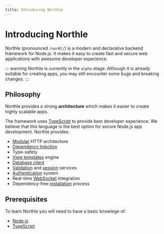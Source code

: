 ```yaml
---
title: Introducing Northle
---
```


# Introducing Northle

Northle (pronounced `/nɑrθl/`) is a modern and declarative backend framework for Node.js. It makes it easy to create fast and secure web applications with awesome developer experience.

::: warning
Northle is currently in the `alpha` stage. Although it is already suitable for creating apps, you may still encounter some bugs and breaking changes.
:::

## Philosophy

Northle provides a strong **architecture** which makes it easier to create highly scalable apps.

The framework uses [TypeScript](https://www.typescriptlang.org) to provide best developer experience. We believe that this language is the best option for secure Node.js app development. Northle provides:

- [Modular](/docs/essentials/modules) HTTP architecture
- [Dependency Injection](/docs/essentials/dependency-injection)
- Type-safety
- [View templates](/docs/essentials/views) engine
- [Database client](/docs/essentials/database/schema)
- [Validation](/docs/essentials/validation) and [session](/docs/essentials/session) services
- [Authentication](/docs/essentials/authentication) system
- Real-time [WebSocket](/docs/essentials/websockets) integration
- Dependency-free [installation](/docs/introduction/getting-started#creating-project) process

## Prerequisites

To learn Northle you will need to have a basic knowlege of:

- [Node.js](https://nodejs.org/en/)
- [TypeScript](https://www.typescriptlang.org)

